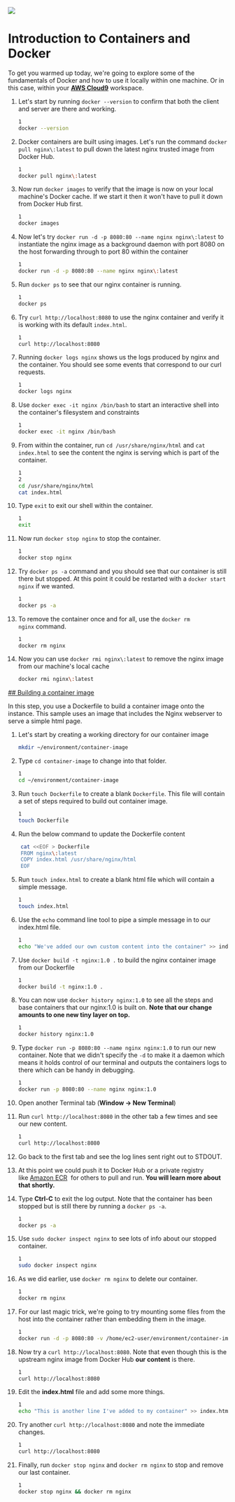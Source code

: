 
![](../figures/Pasted%20image%2020230615111954.png)

# Introduction to Containers and Docker
To get you warmed up today, we're going to explore some of the fundamentals of Docker and how to use it locally within one machine. Or in this case, within your [**AWS Cloud9**](https://catalog.us-east-1.prod.workshops.aws/event/dashboard/en-US/workshop/contdock/dockerbasics/setup/aws_event/launching_cloud9) workspace.


1. Let's start by running `docker --version` to confirm that both the client and server are there and working.
    
    ```bash
    1
    docker --version
    ```
    
2. Docker containers are built using images. Let's run the command `docker pull nginx\:latest` to pull down the latest nginx trusted image from Docker Hub.
    
    ```bash
    1
    docker pull nginx\:latest
    ```
    
3. Now run `docker images` to verify that the image is now on your local machine's Docker cache. If we start it then it won't have to pull it down from Docker Hub first.
    
    ```bash
    1
    docker images
    ```
    
4. Now let's try `docker run -d -p 8080:80 --name nginx nginx\:latest` to instantiate the nginx image as a background daemon with port 8080 on the host forwarding through to port 80 within the container
    
    ```bash
    1
    docker run -d -p 8080:80 --name nginx nginx\:latest
    ```
    
5. Run `docker ps` to see that our nginx container is running.
    
    ```bash
    1
    docker ps
    ```
    
6. Try `curl http://localhost:8080` to use the nginx container and verify it is working with its default `index.html`.
    
    ```bash
    1
    curl http://localhost:8080
    ```
    
7. Running `docker logs nginx` shows us the logs produced by nginx and the container. You should see some events that correspond to our curl requests.
    
    ```bash
    1
    docker logs nginx
    ```
    
8. Use `docker exec -it nginx /bin/bash` to start an interactive shell into the container's filesystem and constraints
    
    ```bash
    1
    docker exec -it nginx /bin/bash
    ```
    
9. From within the container, run `cd /usr/share/nginx/html` and `cat index.html` to see the content the nginx is serving which is part of the container.
    
    ```bash
    1
    2
    cd /usr/share/nginx/html
    cat index.html
    ```
    
10. Type `exit` to exit our shell within the container.
    
    ```bash
    1
    exit
    ```
    
11. Now run `docker stop nginx` to stop the container.
    
    ```bash
    1
    docker stop nginx
    ```
    
12. Try `docker ps -a` command and you should see that our container is still there but stopped. At this point it could be restarted with a `docker start nginx` if we wanted.
    
    ```bash
    1
    docker ps -a
    ```
    
13. To remove the container once and for all, use the `docker rm nginx` command.
    
    ```bash
    1
    docker rm nginx
    ```
    
14. Now you can use `docker rmi nginx\:latest` to remove the nginx image from our machine's local cache
    
    ```bash
    docker rmi nginx\:latest
    ```
    

[## Building a container image](https://catalog.us-east-1.prod.workshops.aws/event/dashboard/en-US/workshop/contdock/dockerbasics#building-a-container-image)

In this step, you use a Dockerfile to build a container image onto the instance. This sample uses an image that includes the Nginx webserver to serve a simple html page.

1. Let's start by creating a working directory for our container image
    
    ```bash
    mkdir ~/environment/container-image
    ```
    
2. Type `cd container-image` to change into that folder.
    
    ```bash
    1
    cd ~/environment/container-image
    ```
    
3. Run `touch Dockerfile` to create a blank `Dockerfile`. This file will contain a set of steps required to build out container image.
    
    ```bash
    1
    touch Dockerfile
    ```
    
4. Run the below command to update the Dockerfile content
    
```bash
    cat <<EOF > Dockerfile
    FROM nginx\:latest
    COPY index.html /usr/share/nginx/html
    EOF
```
5. Run `touch index.html` to create a blank html file which will contain a simple message.
    
    ```bash
    1
    touch index.html
    ```
    
6. Use the `echo` command line tool to pipe a simple message in to our index.html file.
    
    ```bash
    1
    echo "We've added our own custom content into the container" >> index.html
    ```
    
7. Use `docker build -t nginx:1.0 .` to build the nginx container image from our Dockerfile
    
    ```bash
    1
    docker build -t nginx:1.0 .
    ```
    
8. You can now use `docker history nginx:1.0` to see all the steps and base containers that our nginx:1.0 is built on. **Note that our change amounts to one new tiny layer on top.**
    
    ```bash
    1
    docker history nginx:1.0
    ```
    
9. Type `docker run -p 8080:80 --name nginx nginx:1.0` to run our new container. Note that we didn't specify the `-d` to make it a daemon which means it holds control of our terminal and outputs the containers logs to there which can be handy in debugging.
    
    ```bash
    1
    docker run -p 8080:80 --name nginx nginx:1.0
    ```
    
10. Open another Terminal tab (**Window -> New Terminal**)
    
11. Run `curl http://localhost:8080` in the other tab a few times and see our new content.
    
    ```bash
    1
    curl http://localhost:8080
    ```
    
12. Go back to the first tab and see the log lines sent right out to STDOUT.
    
13. At this point we could push it to Docker Hub or a private registry like [Amazon ECR](https://aws.amazon.com/ecr/)  for others to pull and run. **You will learn more about that shortly.**
    
14. Type **Ctrl-C** to exit the log output. Note that the container has been stopped but is still there by running a `docker ps -a`.
    
    ```bash
    1
    docker ps -a
    ```
    
15. Use `sudo docker inspect nginx` to see lots of info about our stopped container.
    
    ```bash
    1
    sudo docker inspect nginx
    ```
    
16. As we did earlier, use `docker rm nginx` to delete our container.
    
    ```bash
    1
    docker rm nginx
    ```
    
17. For our last magic trick, we're going to try mounting some files from the host into the container rather than embedding them in the image.
    
    ```bash
    1
    docker run -d -p 8080:80 -v /home/ec2-user/environment/container-image/index.html:/usr/share/nginx/html/index.html\:ro --name nginx nginx\:latest
    ```
    
18. Now try a `curl http://localhost:8080`. Note that even though this is the upstream nginx image from Docker Hub **our content** is there.
    
    ```bash
    1
    curl http://localhost:8080
    ```
    
19. Edit the **index.html** file and add some more things.
    
    ```bash
    1
    echo "This is another line I've added to my container" >> index.html
    ```
    
20. Try another `curl http://localhost:8080` and note the immediate changes.
    
    ```bash
    1
    curl http://localhost:8080
    ```
    
21. Finally, run `docker stop nginx` and `docker rm nginx` to stop and remove our last container.
    
    ```bash
    1
    docker stop nginx && docker rm nginx
    ```
